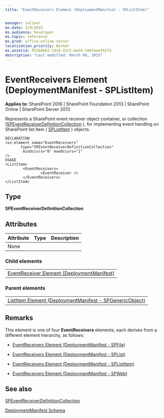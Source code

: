 ```yaml
---
title: "EventReceivers Element (DeploymentManifest - SPListItem)"


manager: soliver
ms.date: 3/9/2015
ms.audience: Developer
ms.topic: reference
ms.prod: office-online-server
localization_priority: Normal
ms.assetid: 9f2b86b2-1d19-43c5-ba59-108f4eef91f3
description: "Last modified: March 09, 2015"
---
```


# EventReceivers Element (DeploymentManifest - SPListItem)

 
  
 **Applies to:** SharePoint 2016 | SharePoint Foundation 2013 | SharePoint Online | SharePoint Server 2013 
  
Represents a SharePoint event receiver object container, or collection ([SPEventReceiverDefinitionCollection](https://msdn.microsoft.com/library/Microsoft.SharePoint.SPEventReceiverDefinitionCollection.aspx) ), for implementing event handling on SharePoint list item ( [SPListItem](https://msdn.microsoft.com/library/Microsoft.SharePoint.SPListItem.aspx) ) objects. 
  
```
DECLARATION
<xs:element name="EventReceivers"
       type="SPEventReceiverDefinitionCollection" 
        minOccurs="0" maxOccurs="1" 
/>
USAGE
<ListItem>
        <EventReceivers>
                <EventReceiver />
        </EventReceivers>
</ListItem>

```

## Type

 **SPEventReceiverDefinitionCollection**
  
## Attributes

|**Attribute**|**Type**|**Description**|
|:-----|:-----|:-----|
|None  <br/> |||
   
### Child elements

||
|:-----|
|[EventReceiver Element (DeploymentManifest)](eventreceiver-element-deploymentmanifest.md)
   
### Parent elements

||
|:-----|
|[ListItem Element (DeploymentManifest - SPGenericObject)](listitem-element-deploymentmanifestspgenericobject.md)
   
## Remarks

This element is one of four **EventReceivers** elements; each derives from a different element hierarchy, as follows: 
  
- [EventReceivers Element (DeploymentManifest - SPFile)](eventreceivers-element-deploymentmanifestspfile.md)
    
- [EventReceivers Element (DeploymentManifest - SPList)](eventreceivers-element-deploymentmanifestsplist.md)
    
- [EventReceivers Element (DeploymentManifest - SPListItem)](eventreceivers-element-deploymentmanifestsplistitem.md)
    
- [EventReceivers Element (DeploymentManifest - SPWeb)](eventreceivers-element-deploymentmanifestspweb.md)
    
## See also



[SPEventReceiverDefinitionCollection](https://msdn.microsoft.com/library/Microsoft.SharePoint.SPEventReceiverDefinitionCollection.aspx)


[DeploymentManifest Schema](deploymentmanifest-schema.md)


